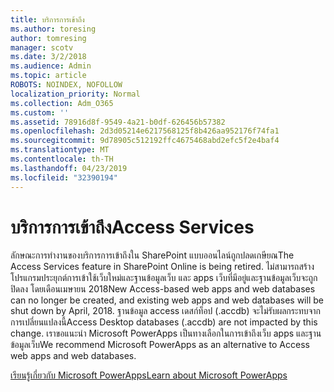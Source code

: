 ```yaml
---
title: บริการการเข้าถึง
ms.author: toresing
author: tomresing
manager: scotv
ms.date: 3/2/2018
ms.audience: Admin
ms.topic: article
ROBOTS: NOINDEX, NOFOLLOW
localization_priority: Normal
ms.collection: Adm_O365
ms.custom: ''
ms.assetid: 78916d8f-9549-4a21-b0df-626456b57382
ms.openlocfilehash: 2d3d05214e6217568125f8b426aa952176f74fa1
ms.sourcegitcommit: 9d78905c512192ffc4675468abd2efc5f2e4baf4
ms.translationtype: MT
ms.contentlocale: th-TH
ms.lasthandoff: 04/23/2019
ms.locfileid: "32390194"
---
```

# <a name="access-services"></a><span data-ttu-id="e1adb-102">บริการการเข้าถึง</span><span class="sxs-lookup"><span data-stu-id="e1adb-102">Access Services</span></span>

<span data-ttu-id="e1adb-103">ลักษณะการทำงานของบริการการเข้าถึงใน SharePoint แบบออนไลน์ถูกปลดเกษียณ</span><span class="sxs-lookup"><span data-stu-id="e1adb-103">The Access Services feature in SharePoint Online is being retired.</span></span> <span data-ttu-id="e1adb-104">ไม่สามารถสร้างโปรแกรมประยุกต์การเข้าใช้เว็บใหม่และฐานข้อมูลเว็บ และ apps เว็บที่มีอยู่และฐานข้อมูลเว็บจะถูกปิดลง โดยเดือนเมษายน 2018</span><span class="sxs-lookup"><span data-stu-id="e1adb-104">New Access-based web apps and web databases can no longer be created, and existing web apps and web databases will be shut down by April, 2018.</span></span> <span data-ttu-id="e1adb-105">ฐานข้อมูล access เดสก์ท็อป (.accdb) จะไม่รับผลกระทบจากการเปลี่ยนแปลงนี้</span><span class="sxs-lookup"><span data-stu-id="e1adb-105">Access Desktop databases (.accdb) are not impacted by this change.</span></span> <span data-ttu-id="e1adb-106">เราขอแนะนำ Microsoft PowerApps เป็นทางเลือกในการเข้าถึงเว็บ apps และฐานข้อมูลเว็บ</span><span class="sxs-lookup"><span data-stu-id="e1adb-106">We recommend Microsoft PowerApps as an alternative to Access web apps and web databases.</span></span> 
  
[<span data-ttu-id="e1adb-107">เรียนรู้เกี่ยวกับ Microsoft PowerApps</span><span class="sxs-lookup"><span data-stu-id="e1adb-107">Learn about Microsoft PowerApps</span></span>](https://powerapps.microsoft.com/)
  

